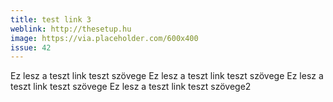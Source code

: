 ```yaml
---
title: test link 3
weblink: http://thesetup.hu
image: https://via.placeholder.com/600x400
issue: 42
---
```


Ez lesz a teszt link teszt szövege Ez lesz a teszt link teszt szövege Ez lesz a teszt link teszt szövege Ez lesz a teszt link teszt szövege2
